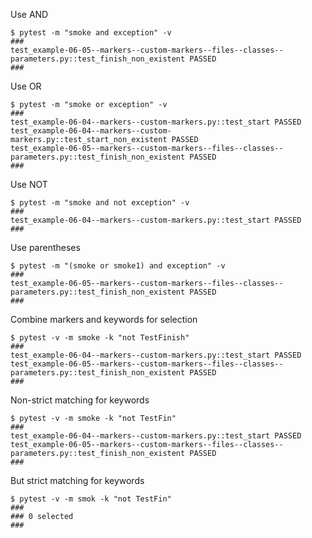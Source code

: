 Use AND
```unix
$ pytest -m "smoke and exception" -v
###
test_example-06-05--markers--custom-markers--files--classes--parameters.py::test_finish_non_existent PASSED
###
```

Use OR
```unix
$ pytest -m "smoke or exception" -v
###
test_example-06-04--markers--custom-markers.py::test_start PASSED
test_example-06-04--markers--custom-markers.py::test_start_non_existent PASSED
test_example-06-05--markers--custom-markers--files--classes--parameters.py::test_finish_non_existent PASSED
###
```

Use NOT
```unix
$ pytest -m "smoke and not exception" -v
###
test_example-06-04--markers--custom-markers.py::test_start PASSED
###
```

Use parentheses
```unix
$ pytest -m "(smoke or smoke1) and exception" -v
###
test_example-06-05--markers--custom-markers--files--classes--parameters.py::test_finish_non_existent PASSED
###
```

Combine markers and keywords for selection
```unix
$ pytest -v -m smoke -k "not TestFinish"
###
test_example-06-04--markers--custom-markers.py::test_start PASSED
test_example-06-05--markers--custom-markers--files--classes--parameters.py::test_finish_non_existent PASSED
###
```

Non-strict matching for keywords
```unix
$ pytest -v -m smoke -k "not TestFin"
###
test_example-06-04--markers--custom-markers.py::test_start PASSED
test_example-06-05--markers--custom-markers--files--classes--parameters.py::test_finish_non_existent PASSED
###
```

But strict matching for keywords
```unix
$ pytest -v -m smok -k "not TestFin"
###
### 0 selected
###
```